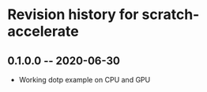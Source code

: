 # Revision history for scratch-accelerate

## 0.1.0.0 -- 2020-06-30

* Working dotp example on CPU and GPU
